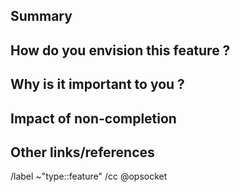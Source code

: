 <!-- 
Please read this!

Before opening a new issue, make sure to search for keywords in the issues
filtered by "type::feature" label:

- https://gitlab.com/opsocket/infra-gdr/issues?label_name%5B%5D=type::feature

and verify the issue you're about to submit isn't a duplicate.
 -->

## Summary

<!-- Summarize your feature request concisely -->

## How do you envision this feature ?

<!-- If you have a proposition about how the feature should behave, or how it could be implemented -->

## Why is it important to you ?

<!-- Please describe the positive impact you would experience if this feature was made available -->

## Impact of non-completion

<!-- Please describe any issues or challenges in case the issue is not implemented -->

## Other links/references

<!-- Add links to lines of code, examples, guides, tools, specifications or documents that are directly related to the request -->

/label ~"type::feature"
/cc @opsocket
